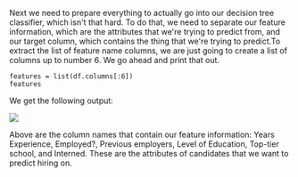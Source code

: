 
Next we need to prepare everything to actually go into our decision tree classifier, which isn't that hard. To do that, we need to separate our feature information, which are the attributes that we're trying to predict from, and our target column, which contains the thing that we're trying to predict.To extract the list of feature name columns, we are just going to create a list of columns up to number 6. We go ahead and print that out.

```
features = list(df.columns[:6]) 
features 
```

We get the following output:

![](https://github.com/fenago/katacoda-scenarios/raw/master/datascience-machine-learning/datascience-machine-learning-chapter-05-02/steps/18/3.jpg)

Above are the column names that contain our feature information: Years Experience, Employed?, Previous employers, Level of Education, Top-tier school, and Interned. These are the attributes of candidates that we want to predict hiring on.
